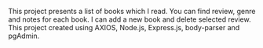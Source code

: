 This project presents a list of books which I read. You can find review, genre and notes for each book. I can add a new book and delete selected review.
This project created using AXIOS, Node.js, Express.js, body-parser and pgAdmin.

